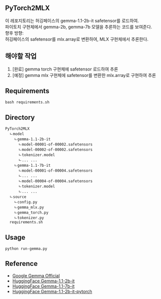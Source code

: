 ## PyTorch2MLX
이 레포지토리는 허깅페이스의 gemma-1.1-2b-it safetensor를 로드하여.  
파이토치 구현체에서 gemma-2b, gemma-7b 모델을 추론하는 코드를 보여준다.  
향후 방향:  
허깅페이스의 safetensor를 mlx.array로 변환하여, MLX 구현체에서 추론한다.  

## 해야할 작업
1. [완료] gemma torch 구현체에 safetensor 로드하여 추론
2. [예정] gemma mlx 구현체에 safetensor를 변환한 mlx.array로 구현하여 추론

## Requirements
```
bash requirements.sh
```

## Directory
```
PyTorch2MLX
  ㄴmodel
    ㄴgemma-1.1-2b-it
      ㄴmodel-00001-of-00002.safetensors
      ㄴmodel-00002-of-00002.safetensors
      ㄴtokenizer.model
      ㄴ... ...
    ㄴgemma-1.1-7b-it
      ㄴmodel-00001-of-00004.safetensors
      ㄴ... ...
      ㄴmodel-00004-of-00004.safetensors
      ㄴtokenizer.model
      ㄴ... ...
  ㄴsource
    ㄴconfig.py
    ㄴgemma_mlx.py
    ㄴgemma_torch.py
    ㄴtokenizer.py
  requirements.sh
```

## Usage  
```
python run-gemma.py
```

## Reference
- [Google Gemma Official](https://github.com/google/gemma_pytorch)
- [HuggingFace Gemma-1.1-2b-it](https://huggingface.co/google/gemma-1.1-2b-it)
- [HuggingFace Gemma-1.1-7b-it](https://huggingface.co/google/gemma-1.1-7b-it)
- [HuggingFace Gemma-1.1-2b-it-pytorch](https://huggingface.co/google/gemma-1.1-2b-it-pytorch)